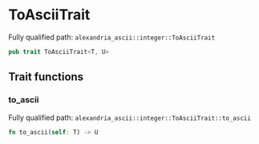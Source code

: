# ToAsciiTrait

Fully qualified path: `alexandria_ascii::integer::ToAsciiTrait`

```rust
pub trait ToAsciiTrait<T, U>
```

## Trait functions

### to_ascii

Fully qualified path: `alexandria_ascii::integer::ToAsciiTrait::to_ascii`

```rust
fn to_ascii(self: T) -> U
```


